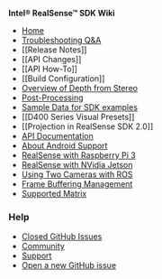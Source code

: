 **Intel® RealSense™ SDK Wiki**


- [Home](https://github.com/IntelRealSense/librealsense/wiki)
- [Troubleshooting Q&A](https://github.com/IntelRealSense/librealsense/wiki/Troubleshooting-Q&A)
- [[Release Notes]]
- [[API Changes]]
- [[API How-To]]
- [[Build Configuration]]
- [Overview of Depth from Stereo](https://github.com/IntelRealSense/librealsense/blob/master/doc/depth-from-stereo.md)
- [Post-Processing](https://github.com/IntelRealSense/librealsense/blob/master/doc/post-processing-filters.md)
- [Sample Data for SDK examples](https://github.com/IntelRealSense/librealsense/blob/master/doc/sample-data.md)
- [[D400 Series Visual Presets]]
- [[Projection in RealSense SDK 2.0]]
- [API Documentation](http://intelrealsense.github.io/librealsense/doxygen/annotated.html)
- [About Android Support](https://github.com/IntelRealSense/librealsense/blob/master/doc/android/Android.md)
- [RealSense with Raspberry Pi 3](https://github.com/IntelRealSense/librealsense/blob/master/doc/RaspberryPi3.md)
- [RealSense with NVidia Jetson](https://github.com/IntelRealSense/librealsense/blob/master/doc/installation_jetson.md)
- [Using Two Cameras with ROS](https://github.com/intel-ros/realsense/wiki/Showcase-of-using-2-cameras)
- [Frame Buffering Management](https://github.com/IntelRealSense/librealsense/wiki/Frame-Buffering-Management-in-RealSense-SDK-2.0)
- [Supported Matrix](https://github.com/IntelRealSense/librealsense/blob/master/doc/support-matrix.md)
### Help
- [Closed GitHub Issues](https://github.com/IntelRealSense/librealsense/issues?utf8=%E2%9C%93&q=is%3Aclosed)
- [Community](https://communities.intel.com/community/tech/realsense) 
- [Support](https://www.intel.com/content/www/us/en/support/emerging-technologies/intel-realsense-technology.html)
- [Open a new GitHub issue](https://github.com/IntelRealSense/librealsense/issues/new)




